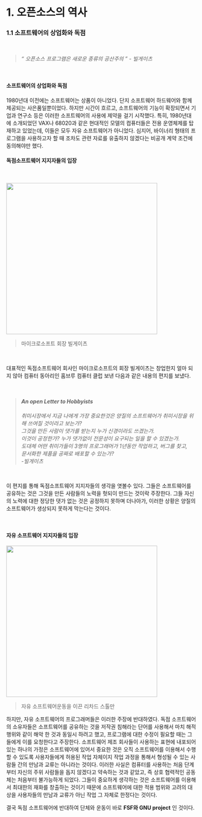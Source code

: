 # 1. 오픈소스의 역사
### 1.1 소프트웨어의 상업화와 독점

<br>

> *“ 오픈소스 프로그램은 새로운 종류의 공산주의 ” - 빌게이츠*

<br>

#### 소프트웨어의 상업화와 독점

1980년대 이전에는 소프트웨어는 상품이 아니었다. 단지 소프트웨어 하드웨어와 함께 제공되는 사은품일뿐이었다. 하지만 시간이 흐르고, 소프트웨어의 기능이 확장되면서 기업과 연구소 등은 이러한 소프트웨어의 사용에 제약을 걸기 시작했다.
특히, 1980년대에 소개되었던 VAX나 68020과 같은 현대적인 모델의 컴퓨터들은 전용 운영체제를 탑재하고 있었는데, 이들은 모두 자유 소프트웨어가 아니었다. 심지어, 바이너리 형태의 프로그램을 사용하고자 할 때 조차도 관련 자료를 유출하지 않겠다는 비공개 계약 조건에 동의해야만 했다.

#### 독점소프트웨어 지지자들의 입장
<br>

<img src="http://www.emh.co.kr/images/bill_gates.jpg"  width="400" height="400"></img>

> 마이크로소프트 회장 빌게이츠

<br>

 대표적인 독점소프트웨어 회사인 마이크로소프트의 회장 빌게이츠는 창업한지 얼마 되지 않아 컴퓨터 동아리인 홈브루 컴퓨터 클럽 보낸 다음과 같은 내용의 편지를 보냈다.

<br>

 > #### *An open Letter to Hobbyists*
 > *취미시장에서 지금 나에게 가장 중요한것은 양질의 소프트웨어가 취미시장을 위해 쓰여질 것이라고 보는가? <br> 그것을 만든 사람이 댓가를 받는지 누가 신경이라도 쓰겠는가. <br> 이것이 공정한가? 누가 댓가없이 전문성이 요구되는 일을 할 수 있겠는가.<br> 도대체 어떤 취미가들이 3명의 프로그래머가 1년동안 작업하고, 버그를 찾고, <br> 문서화한 제품을 공짜로 배포할 수 있는가?*<br> *-빌게이츠*

<br>

이 편지를 통해 독점소프트웨어 지지자들의 생각을 엿볼수 있다. 그들은 소프트웨어를 공유하는 것은 그것을 만든 사람들의 노력을 헛되이 만드는 것이락 주장한다. 그들 자신의 노력에 대한 정당한 댓가 없는 것은 공정하지 못하며 더나아가, 이러한 상황은 양질의 소프트웨어가 생상되지 못하게 막는다는 것이다.

<br>

#### 자유 소프트웨어 지지자들의 입장

<img src="http://www.bloter.net/wp-content/uploads/2008/10/rms-bw.jpeg" width="400" height="400"></img>

> 자유 소프트웨어운동을 이끈 리차드 스톨만

 하지만, 자유 소프트웨어의 프로그래머들은 이러한 주장에 반대하였다. 독점 소프트웨어의 소유자들은 소프트웨어를 공유하는 것을 저작권 침해라는 단어를 사용해서 마치 해적 행위와 같이 해악 한 것과 동일시 하려고 했고, 프로그램에 대한 수정이 필요할 때는 그들에게 이를 요청한다고 주장한다. 소프트웨어 제조 회사들이 사용하는 표현에 내포되어 있는 하나의 가정은 소프트웨어에 있어서 중요한 것은 오직 소프트웨어를 이용해서 수행할 수 있도록 사용자들에게 허용된 작업 자체이지 작업 과정을 통해서 형성될 수 있는 사람들 간의 만남과 교류는 아니라는 것이다. 이러한 사실은 컴퓨터를 사용하는 처음 단계부터 자신의 주위 사람들을 돕지 않겠다고 약속하는 것과 같았고, 즉 상호 협력적인 공동체는 처음부터 불가능하게 되었다. 그들이 중요하게 생각하는 것은 소프트웨어를 이용해서 최대한의 재화를 창출하는 것이기 때문에 소프트웨어에 대한 적용 범위와 고려의 대상을 사용자들의 만남과 교류가 아닌 작업 그 자체로 한정다는 것이다.

 결국 독점 소프트웨어에 반대하여 단체와 운동이 바로 **FSF와 GNU project** 인 것이다.
